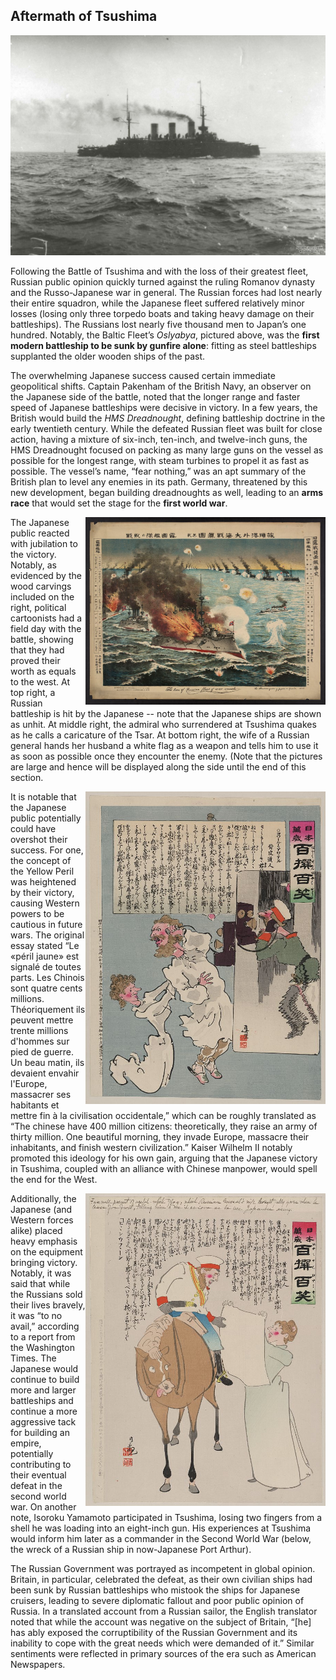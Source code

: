 ## Aftermath of Tsushima

!["The Baltic Fleet Battleship *Oslayaba*, later sunk by Japanese shells"](battleship.jpg)

Following the Battle of Tsushima and with the loss of their greatest fleet, Russian public opinion quickly turned against the ruling Romanov dynasty and the Russo-Japanese war in general. The Russian forces had lost nearly their entire squadron, while the Japanese fleet suffered relatively minor losses (losing only three torpedo boats and taking heavy damage on their battleships). The Russians lost nearly five thousand men to Japan’s one hundred. Notably, the Baltic Fleet’s *Oslyabya*, pictured above, was the **first modern battleship to be sunk by gunfire alone**: fitting as steel battleships supplanted the older wooden ships of the past.

The overwhelming Japanese success caused certain immediate geopolitical shifts. Captain Pakenham of the British Navy, an observer on the Japanese side of the battle, noted that the longer range and faster speed of Japanese battleships were decisive in victory. In a few years, the British would build the *HMS Dreadnought*, defining battleship doctrine in the early twentieth century. While the defeated Russian fleet was built for close action, having a mixture of six-inch, ten-inch, and twelve-inch guns, the HMS Dreadnought focused on packing as many large guns on the vessel as possible for the longest range, with steam turbines to propel it as fast as possible. The vessel’s name, “fear nothing,” was an apt summary of the British plan to level any enemies in its path. Germany, threatened by this new development, began building dreadnoughts as well, leading to an **arms race** that would set the stage for the **first world war**.

<img align="right" width="384" height="300" alt="Battle Picture" src="battle.jpg">

The Japanese public reacted with jubilation to the victory. Notably, as evidenced by the wood carvings included on the right, political cartoonists had a field day with the battle, showing that they had proved their worth as equals to the west. At top right, a Russian battleship is hit by the Japanese -- note that the Japanese ships are shown as unhit. At middle right, the admiral who surrendered at Tsushima quakes as he calls a caricature of the Tsar. At bottom right, the wife of a Russian general hands her husband a white flag as a weapon and tells him to use it as soon as possible once they encounter the enemy. (Note that the pictures are large and hence will be displayed along the side until the end of this section.

<img align="right" width="384" height="500" alt="Surrendering Admiral Calls the Tsar" src="tsar.jpg">

It is notable that the Japanese public potentially could have overshot their success. For one, the concept of the Yellow Peril was heightened by their victory, causing Western powers to be cautious in future wars. The original essay stated “Le «péril jaune» est signalé de toutes parts. Les Chinois sont quatre cents millions. Théoriquement ils peuvent mettre trente millions d'hommes sur pied de guerre. Un beau matin, ils devaient envahir l'Europe, massacrer ses habitants et mettre fin à la civilisation occidentale,” which can be roughly translated as “The chinese have 400 million citizens: theoretically, they raise an army of thirty million. One beautiful morning, they invade Europe, massacre their inhabitants, and finish western civilization.” Kaiser Wilhelm II notably promoted this ideology for his own gain, arguing that the Japanese victory in Tsushima, coupled with an alliance with Chinese manpower, would spell the end for the West.

<img align="right" width="384" height="500" alt="White Flag Used as Weapon" src="whiteflag.jpg">

Additionally, the Japanese (and Western forces alike) placed heavy emphasis on the equipment bringing victory. Notably, it was said that while the Russians sold their lives bravely, it was “to no avail,” according to a report from the Washington Times. The Japanese would continue to build more and larger battleships and continue a more aggressive tack for building an empire, potentially contributing to their eventual defeat in the second world war. On another note, Isoroku Yamamoto participated in Tsushima, losing two fingers from a shell he was loading into an eight-inch gun. His experiences at Tsushima would inform him later as a commander in the Second World War (below, the wreck of a Russian ship in now-Japanese Port Arthur).

The Russian Government was portrayed as incompetent in global opinion. Britain, in particular, celebrated the defeat, as their own civilian ships had been sunk by Russian battleships who mistook the ships for Japanese cruisers, leading to severe diplomatic fallout and poor public opinion of Russia. In a translated account from a Russian sailor, the English translator noted that while the account was negative on the subject of Britain, “[he] has ably exposed the corruptibility of the Russian Government and its inability to cope with the great needs which were demanded of it.” Similar sentiments were reflected in primary sources of the era such as American Newspapers.

